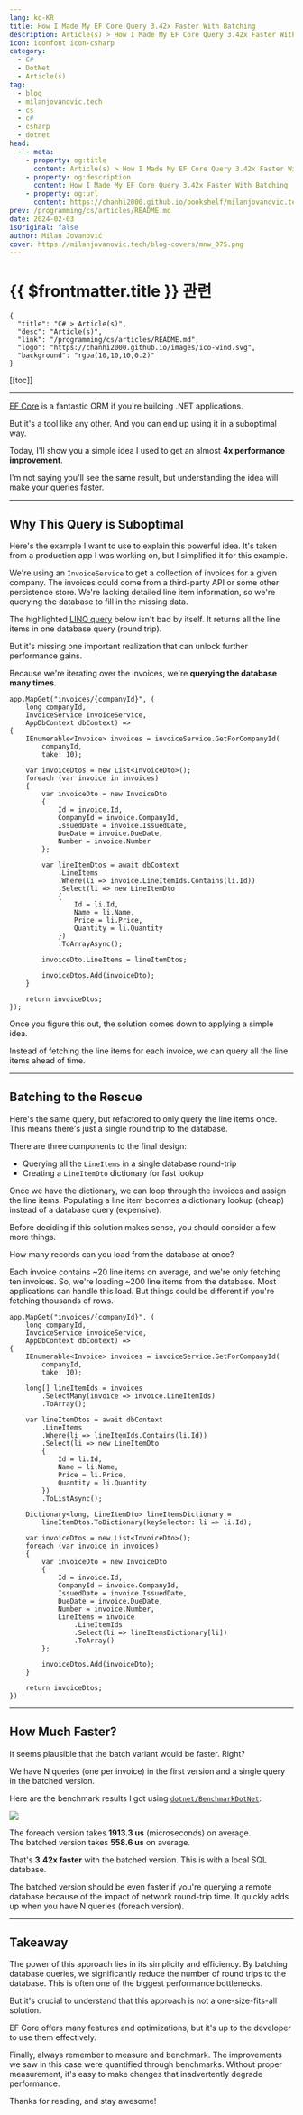 ```yaml
---
lang: ko-KR
title: How I Made My EF Core Query 3.42x Faster With Batching
description: Article(s) > How I Made My EF Core Query 3.42x Faster With Batching
icon: iconfont icon-csharp
category: 
  - C#
  - DotNet
  - Article(s)
tag: 
  - blog
  - milanjovanovic.tech
  - cs
  - c#
  - csharp
  - dotnet
head:
  - - meta:
    - property: og:title
      content: Article(s) > How I Made My EF Core Query 3.42x Faster With Batching
    - property: og:description
      content: How I Made My EF Core Query 3.42x Faster With Batching
    - property: og:url
      content: https://chanhi2000.github.io/bookshelf/milanjovanovic.tech/how-i-made-my-efcore-query-faster-with-batching.html
prev: /programming/cs/articles/README.md
date: 2024-02-03
isOriginal: false
author: Milan Jovanović
cover: https://milanjovanovic.tech/blog-covers/mnw_075.png
---
```


# {{ $frontmatter.title }} 관련

```component VPCard
{
  "title": "C# > Article(s)",
  "desc": "Article(s)",
  "link": "/programming/cs/articles/README.md",
  "logo": "https://chanhi2000.github.io/images/ico-wind.svg",
  "background": "rgba(10,10,10,0.2)"
}
```

[[toc]]

---

<SiteInfo
  name="How I Made My EF Core Query 3.42x Faster With Batching"
  desc="EF Core is a fantastic ORM if you're building .NET applications. Today, I'll show you a simple idea I used to get an almost 4x performance improvement."
  url="https://milanjovanovic.tech/blog/how-i-made-my-efcore-query-faster-with-batching/"
  logo="https://milanjovanovic.tech/profile_favicon.png"
  preview="https://milanjovanovic.tech/blog-covers/mnw_075.png"/>

[<FontIcon icon="fa-brands fa-microsoft"/>EF Core](https://learn.microsoft.com/en-us/ef/core/) is a fantastic ORM if you're building .NET applications.

But it's a tool like any other. And you can end up using it in a suboptimal way.

Today, I'll show you a simple idea I used to get an almost **4x performance improvement**.

I'm not saying you'll see the same result, but understanding the idea will make your queries faster.

---

## Why This Query is Suboptimal

Here's the example I want to use to explain this powerful idea. It's taken from a production app I was working on, but I simplified it for this example.

We're using an `InvoiceService` to get a collection of invoices for a given company. The invoices could come from a third-party API or some other persistence store. We're lacking detailed line item information, so we're querying the database to fill in the missing data.

The highlighted [<FontIcon icon="fa-brands fa-microsoft"/>LINQ query](https://learn.microsoft.com/en-us/ef/core/querying/) below isn't bad by itself. It returns all the line items in one database query (round trip).

But it's missing one important realization that can unlock further performance gains.

Because we're iterating over the invoices, we're **querying the database many times**.

```cs{21-32}
app.MapGet("invoices/{companyId}", (
    long companyId,
    InvoiceService invoiceService,
    AppDbContext dbContext) =>
{
    IEnumerable<Invoice> invoices = invoiceService.GetForCompanyId(
        companyId,
        take: 10);

    var invoiceDtos = new List<InvoiceDto>();
    foreach (var invoice in invoices)
    {
        var invoiceDto = new InvoiceDto
        {
            Id = invoice.Id,
            CompanyId = invoice.CompanyId,
            IssuedDate = invoice.IssuedDate,
            DueDate = invoice.DueDate,
            Number = invoice.Number
        };

        var lineItemDtos = await dbContext
            .LineItems
            .Where(li => invoice.LineItemIds.Contains(li.Id))
            .Select(li => new LineItemDto
            {
                Id = li.Id,
                Name = li.Name,
                Price = li.Price,
                Quantity = li.Quantity
            })
            .ToArrayAsync();

        invoiceDto.LineItems = lineItemDtos;

        invoiceDtos.Add(invoiceDto);
    }

    return invoiceDtos;
});
```

Once you figure this out, the solution comes down to applying a simple idea.

Instead of fetching the line items for each invoice, we can query all the line items ahead of time.

---

## Batching to the Rescue

Here's the same query, but refactored to only query the line items once. This means there's just a single round trip to the database.

There are three components to the final design:

- Querying all the `LineItems` in a single database round-trip
- Creating a `LineItemDto` dictionary for fast lookup

Once we have the dictionary, we can loop through the invoices and assign the line items. Populating a line item becomes a dictionary lookup (cheap) instead of a database query (expensive).

Before deciding if this solution makes sense, you should consider a few more things.

How many records can you load from the database at once?

Each invoice contains ~20 line items on average, and we're only fetching ten invoices. So, we're loading ~200 line items from the database. Most applications can handle this load. But things could be different if you're fetching thousands of rows.

```cs{10-12,26-28,41}
app.MapGet("invoices/{companyId}", (
    long companyId,
    InvoiceService invoiceService,
    AppDbContext dbContext) =>
{
    IEnumerable<Invoice> invoices = invoiceService.GetForCompanyId(
        companyId,
        take: 10);

    long[] lineItemIds = invoices
        .SelectMany(invoice => invoice.LineItemIds)
        .ToArray();

    var lineItemDtos = await dbContext
        .LineItems
        .Where(li => lineItemIds.Contains(li.Id))
        .Select(li => new LineItemDto
        {
            Id = li.Id,
            Name = li.Name,
            Price = li.Price,
            Quantity = li.Quantity
        })
        .ToListAsync();

    Dictionary<long, LineItemDto> lineItemsDictionary =
        lineItemDtos.ToDictionary(keySelector: li => li.Id);

    var invoiceDtos = new List<InvoiceDto>();
    foreach (var invoice in invoices)
    {
        var invoiceDto = new InvoiceDto
        {
            Id = invoice.Id,
            CompanyId = invoice.CompanyId,
            IssuedDate = invoice.IssuedDate,
            DueDate = invoice.DueDate,
            Number = invoice.Number,
            LineItems = invoice
                .LineItemIds
                .Select(li => lineItemsDictionary[li])
                .ToArray()
        };

        invoiceDtos.Add(invoiceDto);
    }

    return invoiceDtos;
})
```

---

## How Much Faster?

It seems plausible that the batch variant would be faster. Right?

We have N queries (one per invoice) in the first version and a single query in the batched version.

Here are the benchmark results I got using [<FontIcon icon="iconfont icon-github"/>`dotnet/BenchmarkDotNet`](https://github.com/dotnet/BenchmarkDotNet):

![](https://milanjovanovic.tech/blogs/mnw_075/benchmark.png?imwidth=3840)

The foreach version takes **1913.3 us** (microseconds) on average.<br/>The batched version takes **558.6 us** on average.

That's **3.42x faster** with the batched version. This is with a local SQL database.

The batched version should be even faster if you're querying a remote database because of the impact of network round-trip time. It quickly adds up when you have N queries (foreach version).

---

## Takeaway

The power of this approach lies in its simplicity and efficiency. By batching database queries, we significantly reduce the number of round trips to the database. This is often one of the biggest performance bottlenecks.

But it's crucial to understand that this approach is not a one-size-fits-all solution.

EF Core offers many features and optimizations, but it's up to the developer to use them effectively.

Finally, always remember to measure and benchmark. The improvements we saw in this case were quantified through benchmarks. Without proper measurement, it's easy to make changes that inadvertently degrade performance.

Thanks for reading, and stay awesome!

